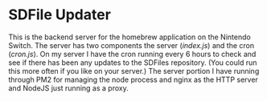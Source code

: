 # SDFile Updater

This is the backend server for the homebrew application on the Nintendo Switch. The server has two components the server (*index.js*) and the cron (*cron.js*). On my server I have the cron running every 6 hours to check and see if there has been any updates to the SDFiles repository. (You could run this more often if you like on your server.) The server portion I have running through PM2 for managing the node process and nginx as the HTTP server and NodeJS just running as a proxy.